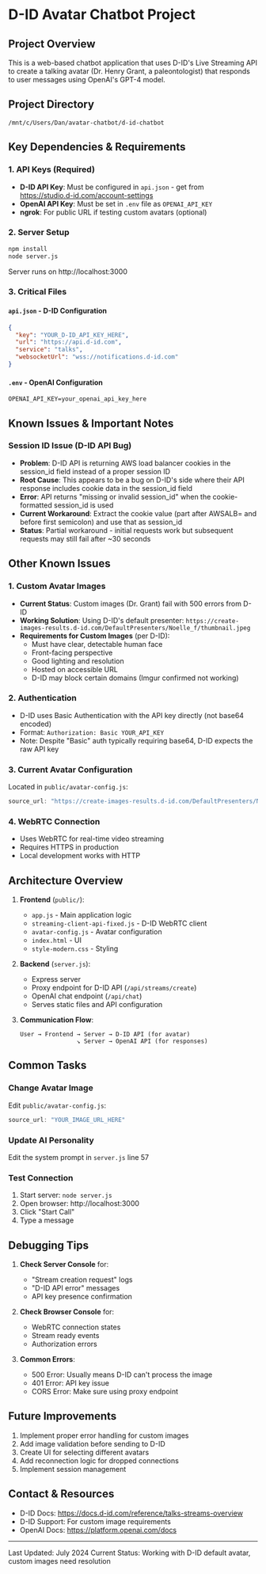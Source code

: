 # D-ID Avatar Chatbot Project

## Project Overview
This is a web-based chatbot application that uses D-ID's Live Streaming API to create a talking avatar (Dr. Henry Grant, a paleontologist) that responds to user messages using OpenAI's GPT-4 model.

## Project Directory
```
/mnt/c/Users/Dan/avatar-chatbot/d-id-chatbot
```

## Key Dependencies & Requirements

### 1. API Keys (Required)
- **D-ID API Key**: Must be configured in `api.json` - get from https://studio.d-id.com/account-settings
- **OpenAI API Key**: Must be set in `.env` file as `OPENAI_API_KEY`
- **ngrok**: For public URL if testing custom avatars (optional)

### 2. Server Setup
```bash
npm install
node server.js
```
Server runs on http://localhost:3000

### 3. Critical Files

#### `api.json` - D-ID Configuration
```json
{
  "key": "YOUR_D-ID_API_KEY_HERE",
  "url": "https://api.d-id.com",
  "service": "talks",
  "websocketUrl": "wss://notifications.d-id.com"
}
```

#### `.env` - OpenAI Configuration
```
OPENAI_API_KEY=your_openai_api_key_here
```

## Known Issues & Important Notes

### Session ID Issue (D-ID API Bug)
- **Problem**: D-ID API is returning AWS load balancer cookies in the session_id field instead of a proper session ID
- **Root Cause**: This appears to be a bug on D-ID's side where their API response includes cookie data in the session_id field
- **Error**: API returns "missing or invalid session_id" when the cookie-formatted session_id is used
- **Current Workaround**: Extract the cookie value (part after AWSALB= and before first semicolon) and use that as session_id
- **Status**: Partial workaround - initial requests work but subsequent requests may still fail after ~30 seconds

## Other Known Issues

### 1. Custom Avatar Images
- **Current Status**: Custom images (Dr. Grant) fail with 500 errors from D-ID
- **Working Solution**: Using D-ID's default presenter: `https://create-images-results.d-id.com/DefaultPresenters/Noelle_f/thumbnail.jpeg`
- **Requirements for Custom Images** (per D-ID):
  - Must have clear, detectable human face
  - Front-facing perspective
  - Good lighting and resolution
  - Hosted on accessible URL
  - D-ID may block certain domains (Imgur confirmed not working)

### 2. Authentication
- D-ID uses Basic Authentication with the API key directly (not base64 encoded)
- Format: `Authorization: Basic YOUR_API_KEY`
- Note: Despite "Basic" auth typically requiring base64, D-ID expects the raw API key

### 3. Current Avatar Configuration
Located in `public/avatar-config.js`:
```javascript
source_url: "https://create-images-results.d-id.com/DefaultPresenters/Noelle_f/thumbnail.jpeg"
```

### 4. WebRTC Connection
- Uses WebRTC for real-time video streaming
- Requires HTTPS in production
- Local development works with HTTP

## Architecture Overview

1. **Frontend** (`public/`):
   - `app.js` - Main application logic
   - `streaming-client-api-fixed.js` - D-ID WebRTC client
   - `avatar-config.js` - Avatar configuration
   - `index.html` - UI
   - `style-modern.css` - Styling

2. **Backend** (`server.js`):
   - Express server
   - Proxy endpoint for D-ID API (`/api/streams/create`)
   - OpenAI chat endpoint (`/api/chat`)
   - Serves static files and API configuration

3. **Communication Flow**:
   ```
   User → Frontend → Server → D-ID API (for avatar)
                   ↘ Server → OpenAI API (for responses)
   ```

## Common Tasks

### Change Avatar Image
Edit `public/avatar-config.js`:
```javascript
source_url: "YOUR_IMAGE_URL_HERE"
```

### Update AI Personality
Edit the system prompt in `server.js` line 57

### Test Connection
1. Start server: `node server.js`
2. Open browser: http://localhost:3000
3. Click "Start Call"
4. Type a message

## Debugging Tips

1. **Check Server Console** for:
   - "Stream creation request" logs
   - "D-ID API error" messages
   - API key presence confirmation

2. **Check Browser Console** for:
   - WebRTC connection states
   - Stream ready events
   - Authorization errors

3. **Common Errors**:
   - 500 Error: Usually means D-ID can't process the image
   - 401 Error: API key issue
   - CORS Error: Make sure using proxy endpoint

## Future Improvements
1. Implement proper error handling for custom images
2. Add image validation before sending to D-ID
3. Create UI for selecting different avatars
4. Add reconnection logic for dropped connections
5. Implement session management

## Contact & Resources
- D-ID Docs: https://docs.d-id.com/reference/talks-streams-overview
- D-ID Support: For custom image requirements
- OpenAI Docs: https://platform.openai.com/docs

---
Last Updated: July 2024
Current Status: Working with D-ID default avatar, custom images need resolution
